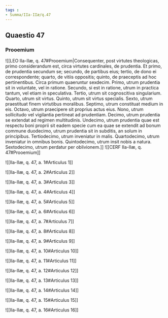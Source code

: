 ```yaml
---
tags : 
- Summa/IIa-IIæ/q.47
---
```


## Quaestio 47

### Prooemium

![[LEO IIa-IIæ, q. 47#Prooemium|Consequenter, post virtutes theologicas, primo considerandum est, circa virtutes cardinales, de prudentia. Et primo, de prudentia secundum se; secundo, de partibus eius; tertio, de dono ei correspondente; quarto, de vitiis oppositis; quinto, de praeceptis ad hoc pertinentibus. Circa primum quaeruntur sexdecim. Primo, utrum prudentia sit in voluntate, vel in ratione. Secundo, si est in ratione, utrum in practica tantum, vel etiam in speculativa. Tertio, utrum sit cognoscitiva singularium. Quarto, utrum sit virtus. Quinto, utrum sit virtus specialis. Sexto, utrum praestituat finem virtutibus moralibus. Septimo, utrum constituat medium in eis. Octavo, utrum praecipere sit proprius actus eius. Nono, utrum sollicitudo vel vigilantia pertineat ad prudentiam. Decimo, utrum prudentia se extendat ad regimen multitudinis. Undecimo, utrum prudentia quae est respectu boni proprii sit eadem specie cum ea quae se extendit ad bonum commune duodecimo, utrum prudentia sit in subditis, an solum in principibus. Tertiodecimo, utrum inveniatur in malis. Quartodecimo, utrum inveniatur in omnibus bonis. Quintodecimo, utrum insit nobis a natura. Sextodecimo, utrum perdatur per oblivionem.]]
![[CERF IIa-IIæ, q. 47#Prooemium]]

![[IIa-IIæ, q. 47, a. 1#Articulus 1]]

![[IIa-IIæ, q. 47, a. 2#Articulus 2]]

![[IIa-IIæ, q. 47, a. 3#Articulus 3]]

![[IIa-IIæ, q. 47, a. 4#Articulus 4]]

![[IIa-IIæ, q. 47, a. 5#Articulus 5]]

![[IIa-IIæ, q. 47, a. 6#Articulus 6]]

![[IIa-IIæ, q. 47, a. 7#Articulus 7]]

![[IIa-IIæ, q. 47, a. 8#Articulus 8]]

![[IIa-IIæ, q. 47, a. 9#Articulus 9]]

![[IIa-IIæ, q. 47, a. 10#Articulus 10]]

![[IIa-IIæ, q. 47, a. 11#Articulus 11]]

![[IIa-IIæ, q. 47, a. 12#Articulus 12]]

![[IIa-IIæ, q. 47, a. 13#Articulus 13]]

![[IIa-IIæ, q. 47, a. 14#Articulus 14]]

![[IIa-IIæ, q. 47, a. 15#Articulus 15]]

![[IIa-IIæ, q. 47, a. 16#Articulus 16]]

